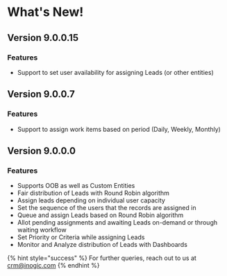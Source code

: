 # What's New!

## Version 9.0.0.15

### Features

* Support to set user availability for assigning Leads (or other entities)



## Version 9.0.0.7

### Features

* Support to assign work items based on period (Daily, Weekly, Monthly)

## Version 9.0.0.0

### Features

* Supports OOB as well as Custom Entities&#x20;
* Fair distribution of Leads with Round Robin algorithm&#x20;
* Assign leads depending on individual user capacity&#x20;
* Set the sequence of the users that the records are assigned in&#x20;
* Queue and assign Leads based on Round Robin algorithm&#x20;
* Allot pending assignments and awaiting Leads on-demand or through waiting workflow&#x20;
* Set Priority or Criteria while assigning Leads&#x20;
* Monitor and Analyze distribution of Leads with Dashboards



{% hint style="success" %}
For further queries, reach out to us at [crm@inogic.com](mailto:crm@inogic.com)
{% endhint %}
